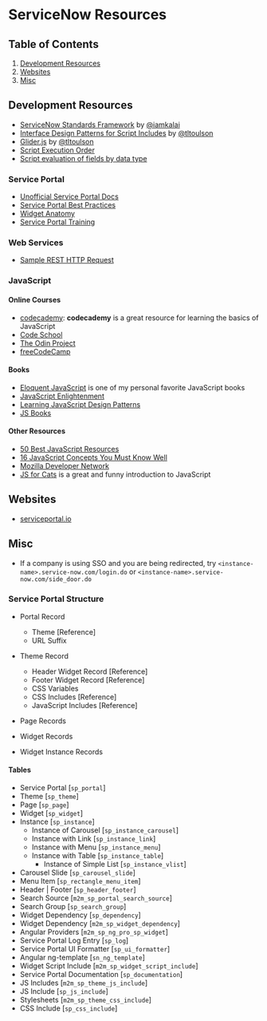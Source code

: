# ServiceNow Resources

## Table of Contents
1. [Development Resources](#development-resources)
1. [Websites](#websites)
1. [Misc](#misc)


## Development Resources
- [ServiceNow Standards Framework](https://github.com/iamkalai/SNStandardsFramework) by [@iamkalai](https://github.com/iamkalai)
- [Interface Design Patterns for Script Includes](https://codecreative.io/servicenow/interface-design-patterns-for-script-includes) by [@tltoulson](https://github.com/tltoulson)
- [Glider.js](https://github.com/tltoulson/Glider.js) by [@tltoulson](https://github.com/tltoulson)
- [Script Execution Order](https://docs.servicenow.com/bundle/jakarta-servicenow-platform/page/script/general-scripting/reference/r_ExecutionOrderScriptsAndEngines.html)
- [Script evaluation of fields by data type](https://docs.servicenow.com/bundle/jakarta-servicenow-platform/page/script/general-scripting/reference/r_ScriptingOfFieldTypes.html)

### Service Portal
- [Unofficial Service Portal Docs](https://github.com/newrocketinc/service-portal-docs)
- [Service Portal Best Practices](https://github.com/platform-experience/serviceportal-best-practice)
- [Widget Anatomy](https://www.youtube.com/watch?v=MllpUpcl6TI)
- [Service Portal  Training](https://developer.servicenow.com/app.do#!/trainlist/app_store_learnv2_serviceportal_jakarta_service_portal?v=jakarta)


### Web Services
- [Sample REST HTTP Request](https://gist.github.com/bryanbarnard/1f2d9e819dfb5fad41a3)

### JavaScript
#### Online Courses
- [codecademy](https://www.codecademy.com/learn/introduction-to-javascript): **codecademy** is a great resource for learning the basics of JavaScript
- [Code School](https://www.codeschool.com/learn/javascript)
- [The Odin Project](https://www.theodinproject.com/courses/javascript-and-jquery)
- [freeCodeCamp](https://www.freecodecamp.org)


#### Books
- [Eloquent JavaScript](http://eloquentjavascript.net/) is one of my personal favorite JavaScript books
- [JavaScript Enlightenment](http://www.javascriptenlightenment.com/)
- [Learning JavaScript Design Patterns](https://addyosmani.com/resources/essentialjsdesignpatterns/book/)
- [JS Books](http://jsbooks.revolunet.com/)


#### Other Resources
- [50 Best JavaScript Resources](https://medium.com/coderbyte/50-resources-to-help-you-start-learning-javascript-in-2017-4c70b222a3b9)
- [16 JavaScript Concepts You Must Know Well](http://javascriptissexy.com/16-javascript-concepts-you-must-know-well/)
- [Mozilla Developer Network](https://developer.mozilla.org/en-US/docs/Learn/JavaScript)
- [JS for Cats](http://jsforcats.com/) is a great and funny introduction to JavaScript


## Websites
- [serviceportal.io](https://serviceportal.io)





## Misc
- If a company is using SSO and you are being redirected, try `<instance-name>.service-now.com/login.do` or `<instance-name>.service-now.com/side_door.do`


### Service Portal Structure
- Portal Record
    - Theme [Reference]
    - URL Suffix


- Theme Record
    - Header Widget Record [Reference]
    - Footer Widget Record [Reference]
    - CSS Variables
    - CSS Includes [Reference]
    - JavaScript Includes [Reference]

- Page Records


- Widget Records


- Widget Instance Records



#### Tables
- Service Portal [`sp_portal`]
- Theme [`sp_theme`]
- Page [`sp_page`]
- Widget [`sp_widget`]
- Instance [`sp_instance`]
    - Instance of Carousel [`sp_instance_carousel`]
    - Instance with Link [`sp_instance_link`]
    - Instance with Menu [`sp_instance_menu`]
    - Instance with Table [`sp_instance_table`]
        - Instance of Simple List [`sp_instance_vlist`]
- Carousel Slide [`sp_carousel_slide`]
- Menu Item [`sp_rectangle_menu_item`]
- Header | Footer [`sp_header_footer`]
- Search Source [`m2m_sp_portal_search_source`]
- Search Group [`sp_search_group`]
- Widget Dependency [`sp_dependency`]
- Widget Dependency [`m2m_sp_widget_dependency`]
- Angular Providers [`m2m_sp_ng_pro_sp_widget`]
- Service Portal Log Entry [`sp_log`]
- Service Portal UI Formatter [`sp_ui_formatter`]
- Angular ng-template [`sn_ng_template`]
- Widget Script Include [`m2m_sp_widget_script_include`]
- Service Portal Documentation [`sp_documentation`]
- JS Includes [`m2m_sp_theme_js_include`]
- JS Include [`sp_js_include`]
- Stylesheets [`m2m_sp_theme_css_include`]
- CSS Include [`sp_css_include`]
